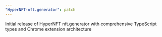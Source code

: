 ```yaml
---
"HyperNFT-nft.generator": patch
---
```


Initial release of HyperNFT nft.generator with comprehensive TypeScript types and Chrome extension architecture
